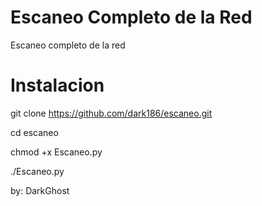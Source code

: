 # Escaneo Completo de la Red

Escaneo completo de la red

# Instalacion 

git clone https://github.com/dark186/escaneo.git

cd escaneo

chmod +x Escaneo.py

./Escaneo.py

by: DarkGhost
